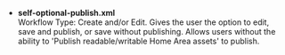 *   **self-optional-publish.xml**  
    Workflow Type: Create and/or Edit. Gives the user the option to edit, save and publish, or save without publishing. Allows users without the  ability to 'Publish readable/writable Home Area assets' to publish.
